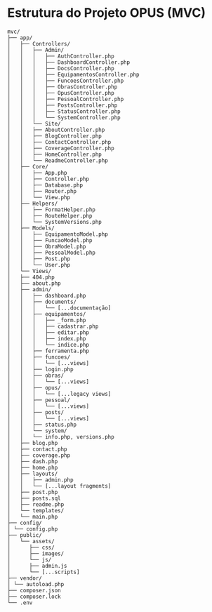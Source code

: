 # Estrutura do Projeto OPUS (MVC)

    mvc/
    ├── app/
    │   ├── Controllers/
    │   │   ├── Admin/
    │   │   │   ├── AuthController.php
    │   │   │   ├── DashboardController.php
    │   │   │   ├── DocsController.php
    │   │   │   ├── EquipamentosController.php
    │   │   │   ├── FuncoesController.php
    │   │   │   ├── ObrasController.php
    │   │   │   ├── OpusController.php
    │   │   │   ├── PessoalController.php
    │   │   │   ├── PostsController.php
    │   │   │   ├── StatusController.php
    │   │   │   └── SystemController.php
    │   │   └── Site/
    │   │   ├── AboutController.php
    │   │   ├── BlogController.php
    │   │   ├── ContactController.php
    │   │   ├── CoverageController.php
    │   │   ├── HomeController.php
    │   │   └── ReadmeController.php
    │   ├── Core/
    │   │   ├── App.php
    │   │   ├── Controller.php
    │   │   ├── Database.php
    │   │   ├── Router.php
    │   │   └── View.php
    │   ├── Helpers/
    │   │   ├── FormatHelper.php
    │   │   ├── RouteHelper.php
    │   │   └── SystemVersions.php
    │   ├── Models/
    │   │   ├── EquipamentoModel.php
    │   │   ├── FuncaoModel.php
    │   │   ├── ObraModel.php
    │   │   ├── PessoalModel.php
    │   │   ├── Post.php
    │   │   └── User.php
    │   └── Views/
    │   ├── 404.php
    │   ├── about.php
    │   ├── admin/
    │   │   ├── dashboard.php
    │   │   ├── documents/
    │   │   │   └── [...documentação]
    │   │   ├── equipamentos/
    │   │   │   ├── _form.php
    │   │   │   ├── cadastrar.php
    │   │   │   ├── editar.php
    │   │   │   ├── index.php
    │   │   │   └── indice.php
    │   │   ├── ferramenta.php
    │   │   ├── funcoes/
    │   │   │   └── [...views]
    │   │   ├── login.php
    │   │   ├── obras/
    │   │   │   └── [...views]
    │   │   ├── opus/
    │   │   │   └── [...legacy views]
    │   │   ├── pessoal/
    │   │   │   └── [...views]
    │   │   ├── posts/
    │   │   │   └── [...views]
    │   │   ├── status.php
    │   │   └── system/
    │   │   └── info.php, versions.php
    │   ├── blog.php
    │   ├── contact.php
    │   ├── coverage.php
    │   ├── dash.php
    │   ├── home.php
    │   ├── layouts/
    │   │   ├── admin.php
    │   │   └── [...layout fragments]
    │   ├── post.php
    │   ├── posts.sql
    │   ├── readme.php
    │   └── templates/
    │   └── main.php
    ├── config/
    │ └── config.php
    ├── public/
    │   └── assets/
    │      ├── css/
    │      ├── images/
    │      └── js/
    │      ├── admin.js
    │      └── [...scripts]
    ├── vendor/
    │ └── autoload.php
    ├── composer.json
    ├── composer.lock
    └── .env